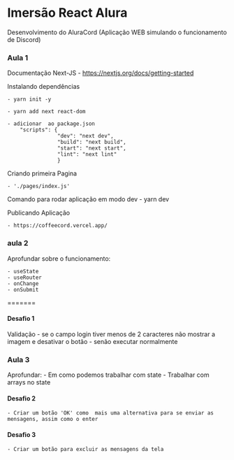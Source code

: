 # Imersão React Alura

Desenvolvimento do AluraCord
    (Aplicação WEB simulando o funcionamento de Discord)
### Aula 1
Documentação Next-JS
    - https://nextjs.org/docs/getting-started

Instalando dependências 

    - yarn init -y

    - yarn add next react-dom

    - adicionar  ao package.json 
        "scripts": {
                    "dev": "next dev",
                    "build": "next build",
                    "start": "next start",
                    "lint": "next lint"
                    }

Criando primeira Pagina

    - './pages/index.js'

Comando para rodar aplicação em modo dev
    - yarn dev


Publicando Aplicação 

    - https://coffeecord.vercel.app/

### aula 2

Aprofundar sobre o funcionamento: 

    - useState 
    - useRouter
    - onChange
    - onSubmit
=======

#### Desafio 1
 Validação 
    - se o campo login tiver menos de 2 caracteres
        não mostrar a imagem e desativar o botão 
    - senão 
        executar normalmente 


### Aula 3

Aprofundar: 
    - Em como podemos trabalhar com state
    - Trabalhar com arrays no state

#### Desafio 2 
    - Criar um botão 'OK' como  mais uma alternativa para se enviar as mensagens, assim como o enter 

#### Desafio 3 
    - Criar um botão para excluir as mensagens da tela 